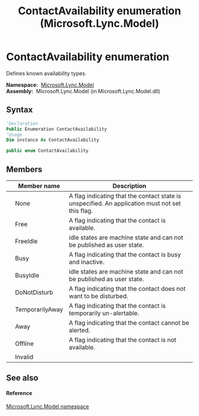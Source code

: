 ﻿---
title: ContactAvailability enumeration (Microsoft.Lync.Model)
TOCTitle: ContactAvailability enumeration
ms:assetid: T:Microsoft.Lync.Model.ContactAvailability_DI_3_UC_OCS14MrefLyncWPF
ms:mtpsurl: https://msdn.microsoft.com/en-us/library/microsoft.lync.model.contactavailability_di_3_uc_ocs14mreflyncwpf(v=office.15)
ms:contentKeyID: 48601786
ms.date: 07/28/2014
mtps_version: v=office.15
f1_keywords:
- Microsoft.Lync.Model.ContactAvailability.Busy
- Microsoft.Lync.Model.ContactAvailability
- Microsoft.Lync.Model.ContactAvailability.Free
- Microsoft.Lync.Model.ContactAvailability.Invalid
- Microsoft.Lync.Model.ContactAvailability.Offline
- Microsoft.Lync.Model.ContactAvailability.BusyIdle
- Microsoft.Lync.Model.ContactAvailability.None
- Microsoft.Lync.Model.ContactAvailability.DoNotDisturb
- Microsoft.Lync.Model.ContactAvailability.TemporarilyAway
- Microsoft.Lync.Model.ContactAvailability.FreeIdle
- Microsoft.Lync.Model.ContactAvailability.Away
dev_langs:
- CSharp
- JScript
- VB
- other
---

# ContactAvailability enumeration

Defines known availability types.

**Namespace:**  [Microsoft.Lync.Model](microsoft-lync-model-namespace_2.md)  
**Assembly:**  Microsoft.Lync.Model (in Microsoft.Lync.Model.dll)

## Syntax

``` vb
'Declaration
Public Enumeration ContactAvailability
'Usage
Dim instance As ContactAvailability
```

``` csharp
public enum ContactAvailability
```

## Members

<table>
<thead>
<tr class="header">
<th></th>
<th>Member name</th>
<th>Description</th>
</tr>
</thead>
<tbody>
<tr class="odd">
<td></td>
<td>None</td>
<td>A flag indicating that the contact state is unspecified. An application must not set this flag.</td>
</tr>
<tr class="even">
<td></td>
<td>Free</td>
<td>A flag indicating that the contact is available.</td>
</tr>
<tr class="odd">
<td></td>
<td>FreeIdle</td>
<td>idle states are machine state and can not be published as user state.</td>
</tr>
<tr class="even">
<td></td>
<td>Busy</td>
<td>A flag indicating that the contact is busy and inactive.</td>
</tr>
<tr class="odd">
<td></td>
<td>BusyIdle</td>
<td>idle states are machine state and can not be published as user state.</td>
</tr>
<tr class="even">
<td></td>
<td>DoNotDisturb</td>
<td>A flag indicating that the contact does not want to be disturbed.</td>
</tr>
<tr class="odd">
<td></td>
<td>TemporarilyAway</td>
<td>A flag indicating that the contact is temporarily un-alertable.</td>
</tr>
<tr class="even">
<td></td>
<td>Away</td>
<td>A flag indicating that the contact cannot be alerted.</td>
</tr>
<tr class="odd">
<td></td>
<td>Offline</td>
<td>A flag indicating that the contact is not available.</td>
</tr>
<tr class="even">
<td></td>
<td>Invalid</td>
<td></td>
</tr>
</tbody>
</table>


## See also

#### Reference

[Microsoft.Lync.Model namespace](microsoft-lync-model-namespace_2.md)

